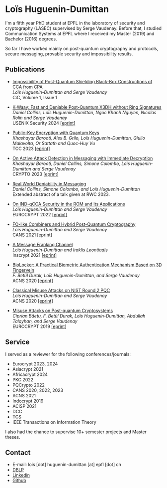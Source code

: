 Loïs Huguenin-Dumittan
============
I'm a fifth year PhD student at EPFL in the laboratory of security and cryptography (LASEC) supervised by Serge Vaudenay. Before that, I studied Communication Systems at EPFL where I received my Master (2019) and Bachelor (2016) degrees.  

So far I have worked mainly on post-quantum cryptography and protocols, secure messaging, provable security and impossibility results. 

Publications
----------
*   [Impossibility of Post-Quantum Shielding Black-Box Constructions of CCA from CPA](https://cic.iacr.org/p/1/1/4) <br>
    *Loïs Huguenin-Dumittan and Serge Vaudenay* <br>
    CiC, Volume 1, Issue 1

*   [K-Waay: Fast and Deniable Post-Quantum X3DH without Ring Signatures](https://www.usenix.org/system/files/sec24summer-prepub-647-collins.pdf) <br>
    *Daniel Collins, Loïs Huguenin-Dumittan, Ngoc Khanh Nguyen, Nicolas Rolin and Serge Vaudenay* <br>
    USENIX Security 2024 [[eprint]](https://eprint.iacr.org/2024/120)

*   [Public-Key Encryption with Quantum Keys](https://link.springer.com/chapter/10.1007/978-3-031-48624-1_8) <br>
    *Khashayar Barooti, Alex B. Grilo, Loïs Huguenin-Dumittan, Giulio Malavolta, Or Sattath and Quoc-Huy Vu* <br>
    TCC 2023 [[eprint]](https://eprint.iacr.org/2023/877)

*   [On Active Attack Detection in Messaging with Immediate Decryption](https://link.springer.com/chapter/10.1007/978-3-031-38551-3_12) <br> 
    *Khashayar Barooti, Daniel Collins, Simone Colombo, Loïs Huguenin-Dumittan and Serge Vaudenay* <br> 
    CRYPTO 2023 [[eprint]](https://eprint.iacr.org/2023/880)

*   [Real World Deniability in Messaging](https://eprint.iacr.org/2023/403.pdf) <br>
    *Daniel Collins, Simone Colombo, and Loïs Huguenin-Dumittan* <br> 
    Extended abstract of a talk given at RWC 2023. 

*   [On IND-qCCA Security in the ROM and Its Applications](https://link.springer.com/chapter/10.1007/978-3-031-07082-2_22)  <br>
    *Loïs Huguenin-Dumittan and Serge Vaudenay* <br>
    EUROCRYPT 2022 [[eprint]](https://eprint.iacr.org/2021/844)

*   [FO-like Combiners and Hybrid Post-Quantum Cryptography](https://link.springer.com/chapter/10.1007/978-3-030-92548-2_12) <br>
    *Loïs Huguenin-Dumittan and Serge Vaudenay* <br>
    CANS 2021 [[eprint]](https://eprint.iacr.org/2021/1288)


*    [A Message Franking Channel](https://link.springer.com/chapter/10.1007/978-3-030-88323-2_6) <br>
     *Loïs Huguenin-Dumittan and Iraklis Leontiadis* <br>
     Inscrypt 2021 [[eprint]](https://eprint.iacr.org/2018/920)


*   [BioLocker: A Practical Biometric Authentication Mechanism Based on 3D Fingervein](https://link.springer.com/chapter/10.1007/978-3-030-57878-7_4) <br>
    *F. Betül Durak, Loïs Huguenin-Dumittan, and Serge Vaudenay* <br>
    ACNS 2020 [[eprint]](https://eprint.iacr.org/2020/453)


*   [Classical Misuse Attacks on NIST Round 2 PQC](https://link.springer.com/chapter/10.1007/978-3-030-57808-4_11) <br>
    *Loïs Huguenin-Dumittan and Serge Vaudenay* <br>
    ACNS 2020 [[eprint]](https://eprint.iacr.org/2020/409)


*   [Misuse Attacks on Post-quantum Cryptosystems](https://link.springer.com/chapter/10.1007/978-3-030-17656-3_26) <br>
    *Ciprian Băetu, F. Betül Durak, Loïs Huguenin-Dumittan, Abdullah Talayhan, and Serge Vaudenay* <br>
    EUROCRYPT 2019 [[eprint]](https://eprint.iacr.org/2019/525)


Service
---
I served as a reviewer for the following conferences/journals:
* Eurocrypt 2023, 2024
* Asiacrypt 2021
* Africacrypt 2024
* PKC 2022
* PQCrypto 2022
* CANS 2020, 2022, 2023
* ACNS 2021
* Indocrypt 2019
* ACISP 2021
* DCC
* TCS
* IEEE Transactions on Information Theory

I also had the chance to supervise 10+ semester projects and Master theses.  

Contact
----
* E-mail: lois [dot] huguenin-dumittan [at] epfl [dot] ch 
* [DBLP](https://dblp.org/pid/227/7908.html)
* [Linkedin](https://www.linkedin.com/in/lo%C3%AFs-huguenin-dumittan-8724b62a8/)
* [Github](https://github.com/lehugueni)
